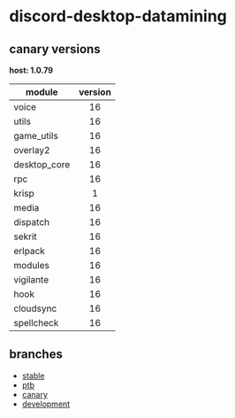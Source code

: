 # discord-desktop-datamining

## canary versions

**host: 1.0.79**

| module | version |
| ------ | :-----: |
| voice | 16 |
| utils | 16 |
| game_utils | 16 |
| overlay2 | 16 |
| desktop_core | 16 |
| rpc | 16 |
| krisp | 1 |
| media | 16 |
| dispatch | 16 |
| sekrit | 16 |
| erlpack | 16 |
| modules | 16 |
| vigilante | 16 |
| hook | 16 |
| cloudsync | 16 |
| spellcheck | 16 |

## branches

- [stable](https://github.com/OpenAsar/discord-desktop-datamining/tree/stable)
- [ptb](https://github.com/OpenAsar/discord-desktop-datamining/tree/ptb)
- [canary](https://github.com/OpenAsar/discord-desktop-datamining/tree/canary)
- [development](https://github.com/OpenAsar/discord-desktop-datamining/tree/development)